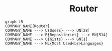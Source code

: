 <h1 align="center">Router</h1>

```mermaid
graph LR
COMPANY_NAME{Router}
COMPANY_NAME ---> U{Users} ---> UN[28]
COMPANY_NAME ---> R{Repositories} ---> RN[514]
COMPANY_NAME ---> G{Gists} ---> GN[1]
COMPANY_NAME ---> ML{Most Used<br>Languages}
```
